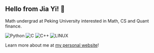 ## Hello from Jia Yi! 👋

Math undergrad at Peking University interested in Math, CS and Quant finance.

![Python](https://img.shields.io/badge/-Python-3776AB?style=flat-square&logo=Python&logoColor=fff)
![C](https://img.shields.io/badge/-C-A8B9CC?style=flat-square&logo=C&logoColor=fff) 
![C++](https://img.shields.io/badge/-C++-00599C?style=flat-square&logo=C%2B%2B&logoColor=fff)
![LINUX](https://img.shields.io/badge/Linux-FCC624?style=flat&logo=linux&logoColor=black)

Learn more about me at [my personal website](https://me.jyi2002.com)!
